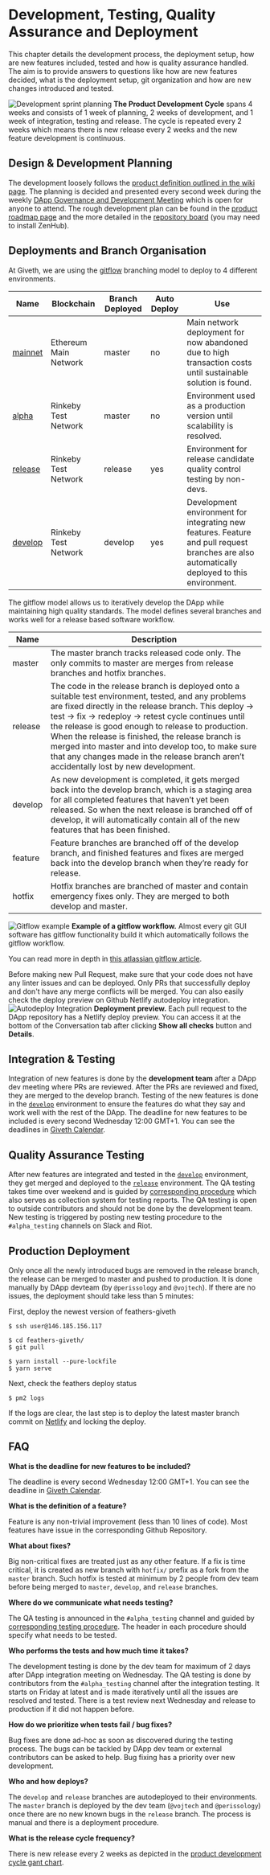 # Development, Testing, Quality Assurance and Deployment
This chapter details the development process, the deployment setup, how are new features included, tested and how is quality assurance handled. The aim is to provide answers to questions like how are new features decided, what is the deployment setup, git organization and how are new changes introduced and tested.

![Development sprint planning](../../images/product-development/dapp-dev-cycle.svg)
<a name="product-development-testing-fig-release">**The Product Development Cycle**</a> spans 4 weeks and consists of 1 week of planning, 2 weeks of development, and 1 week of integration, testing and release. The cycle is repeated every 2 weeks which means there is new release every 2 weeks and the new feature development is continuous.

## Design & Development Planning
The development loosely follows the [product definition outlined in the wiki page](https://wiki.giveth.io/documentation/DApp/product-definition/). The planning is decided and presented every second week during the weekly [DApp Governance and Development Meeting](https://calendar.google.com/calendar/embed?src=givethdotio%40gmail.com) which is open for anyone to attend. The rough development plan can be found in the [product roadmap page](https://wiki.giveth.io/documentation/product-roadmap/) and the more detailed in the [repository board](https://github.com/Giveth/giveth-dapp/issues#boards?repos=98920496,99012473) (you may need to install ZenHub).


## Deployments and Branch Organisation
At Giveth, we are using the [gitflow](http://nvie.com/posts/a-successful-git-branching-model/) branching model to deploy to 4 different environments.

Name | Blockchain | Branch Deployed | Auto Deploy | Use |
-----|------------|-----------------|-------------|-----|
[mainnet](https://mainnet.giveth.io) | Ethereum Main Network | master | no | Main network deployment for now abandoned due to high transaction costs until sustainable solution is found.
[alpha](https://alpha.giveth.io)  | Rinkeby Test Network | master | no | Environment used as a production version until scalability is resolved.
[release](https://release.giveth.io) | Rinkeby Test Network | release | yes | Environment for release candidate quality control testing by non-devs.
[develop](https://develop.giveth.io) | Rinkeby Test Network | develop | yes | Development environment for integrating new features. Feature and pull request branches are also automatically deployed to this environment.

The gitflow model allows us to iteratively develop the DApp while maintaining high quality standards. The model defines several branches and works well for a release based software workflow.

Name | Description |
-----|------------|
master | The master branch tracks released code only. The only commits to master are merges from release branches and hotfix branches.
release | The code in the release branch is deployed onto a suitable test environment, tested, and any problems are fixed directly in the release branch. This deploy -> test -> fix -> redeploy -> retest cycle continues until the release is good enough to release to production. When the release is finished, the release branch is merged into master and into develop too, to make sure that any changes made in the release branch aren’t accidentally lost by new development.
develop | As new development is completed, it gets merged back into the develop branch, which is a staging area for all completed features that haven’t yet been released. So when the next release is branched off of develop, it will automatically contain all of the new features that has been finished.
feature | Feature branches are branched off of the develop branch, and finished features and fixes are merged back into the develop branch when they’re ready for release.
hotfix | Hotfix branches are branched of master and contain emergency fixes only. They are merged to both develop and master.

![Gitflow example](../../images/product-development/gitflow.svg)
**Example of a gitflow workflow.** Almost every git GUI software has gitflow functionality build it which automatically follows the gitflow workflow.

You can read more in depth in [this atlassian gitflow article](https://www.atlassian.com/git/tutorials/comparing-workflows/gitflow-workflow).

Before making new Pull Request, make sure that your code does not have any linter issues and can be deployed. Only PRs that successfully deploy and don't have any merge conflicts will be merged. You can also easily check the deploy preview on Github Netlify autodeploy integration.
![Autodeploy Integration](../../images/product-development/deploy-preview.png)
**Deployment preview.** Each pull request to the DApp repository has a Netlify deploy preview. You can access it at the bottom of the Conversation tab after clicking **Show all checks** button and **Details**.

## Integration & Testing
Integration of new features is done by the **development team** after a DApp dev meeting where PRs are reviewed. After the PRs are reviewed and fixed, they are merged to the develop branch. Testing of the new features is done in the [`develop`](https://develop.giveth.io) environment to ensure the features do what they say and work well with the rest of the DApp. The deadline for new features to be included is every second Wednesday 12:00 GMT+1. You can see the deadlines in [Giveth Calendar](https://calendar.google.com/calendar/embed?src=givethdotio%40gmail.com).

## Quality Assurance Testing
After new features are integrated and tested in the [`develop`](https://develop.giveth.io) environment, they get merged and deployed to the [`release`](https://release.giveth.io) environment. The QA testing takes time over weekend and is guided by [corresponding procedure](https://drive.google.com/drive/folders/1_wzYp-Clb2VZGR201hUmiFSAL4tgHcll?usp=sharing) which also serves as collection system for testing reports. The QA testing is open to outside contributors and should not be done by the development team. New testing is triggered by posting new testing procedure to the `#alpha_testing` channels on Slack and Riot. 

## Production Deployment
Only once all the newly introduced bugs are removed in the release branch, the release can be merged to master and pushed to production. It is done manually by DApp devteam (by `@perissology` and `@vojtech`). If there are no issues, the deployment should take less than 5 minutes:

First, deploy the newest version of feathers-giveth 
```
$ ssh user@146.185.156.117

$ cd feathers-giveth/
$ git pull

$ yarn install --pure-lockfile
$ yarn serve
```

Next, check the feathers deploy status
```
$ pm2 logs
```

If the logs are clear, the last step is to deploy the latest master branch commit on [Netlify](http://netlify.com/) and locking the deploy.

## FAQ
**What is the deadline for new features to be included?**

The deadline is every second Wednesday 12:00 GMT+1. You can see the deadline in [Giveth Calendar](https://calendar.google.com/calendar/embed?src=givethdotio%40gmail.com).

 **What is the definition of a feature?**

Feature is any non-trivial improvement (less than 10 lines of code). Most features have issue in the corresponding Github Repository.

 **What about fixes?**

 Big non-critical fixes are treated just as any other feature. If a fix is time critical, it is created as new branch with `hotfix/` prefix as a fork from the `master` branch. Such hotfix is tested at minimum by 2 people from dev team before being merged to `master`, `develop`, and `release` branches.

 **Where do we communicate what needs testing?**

The QA testing is announced in the `#alpha_testing` channel and guided by [corresponding testing procedure](https://drive.google.com/drive/folders/1_wzYp-Clb2VZGR201hUmiFSAL4tgHcll?usp=sharing). The header in each procedure should specify what needs to be tested.

 **Who performs the tests and how much time it takes?**

 The development testing is done by the dev team for maximum of 2 days after DApp integration meeting on Wednesday. The QA testing is done by contributors from the `#alpha_testing` channel after the integration testing. It starts on Friday at latest and is made iteratively until all the issues are resolved and tested. There is a test review next Wednesday and release to production if it did not happen before.

**How do we prioritize when tests fail / bug fixes?**

Bug fixes are done ad-hoc as soon as discovered during the testing process. The bugs can be tackled by DApp dev team or external contributors can be asked to help. Bug fixing has a priority over new development.

**Who and how deploys?**

The `develop` and `release` branches are autodeployed to their environments. The `master` branch is deployed by the dev team (`@vojtech` and `@perissology`) once there are no new known bugs in the `release` branch. The process is manual and there is a deployment procedure.
 
**What is the release cycle frequency?**
 
 There is new release every 2 weeks as depicted in the [product development cycle gant chart](#product-development-testing-fig-release).
